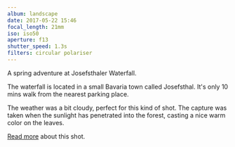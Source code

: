 ```yaml
---
album: landscape
date: 2017-05-22 15:46
focal_length: 21mm
iso: iso50
aperture: f13
shutter_speed: 1.3s
filters: circular polariser
---
```


A spring adventure at Josefsthaler Waterfall.

The waterfall is located in a small Bavaria town called Josefsthal. It's only 10 mins walk from the nearest parking place.

The weather was a bit cloudy, perfect for this kind of shot. The capture was taken when the sunlight has penetrated into the forest, casting a nice warm color on the leaves.

[Read more](<{% link shutterbug/blog/_posts/2017-05-30-waterfall-photography-spring-time-josefsthal.md %}>) about this shot.

